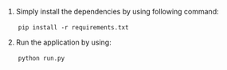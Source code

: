 1. Simply install the dependencies by using following command:

   ​	`pip install -r requirements.txt`


2. Run the application by using:

   ​	`python run.py`
